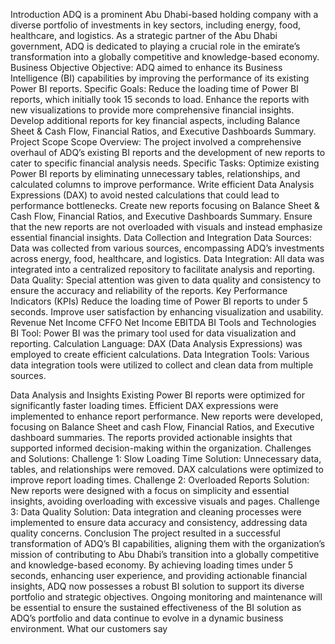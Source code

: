 Introduction
ADQ is a prominent Abu Dhabi-based holding company with a diverse portfolio of investments in key sectors, including energy, food, healthcare, and logistics. As a strategic partner of the Abu Dhabi government, ADQ is dedicated to playing a crucial role in the emirate’s transformation into a globally competitive and knowledge-based economy.
Business Objective
Objective: ADQ aimed to enhance its Business Intelligence (BI) capabilities by improving the performance of its existing Power BI reports.
Specific Goals:
Reduce the loading time of Power BI reports, which initially took 15 seconds to load.
Enhance the reports with new visualizations to provide more comprehensive financial insights.
Develop additional reports for key financial aspects, including Balance Sheet & Cash Flow, Financial Ratios, and Executive Dashboards Summary.
Project Scope
Scope Overview: The project involved a comprehensive overhaul of ADQ’s existing BI reports and the development of new reports to cater to specific financial analysis needs.
Specific Tasks:
Optimize existing Power BI reports by eliminating unnecessary tables, relationships, and calculated columns to improve performance.
Write efficient Data Analysis Expressions (DAX) to avoid nested calculations that could lead to performance bottlenecks.
Create new reports focusing on Balance Sheet & Cash Flow, Financial Ratios, and Executive Dashboards Summary.
Ensure that the new reports are not overloaded with visuals and instead emphasize essential financial insights.
Data Collection and Integration
Data Sources: Data was collected from various sources, encompassing ADQ’s investments across energy, food, healthcare, and logistics.
Data Integration: All data was integrated into a centralized repository to facilitate analysis and reporting.
Data Quality: Special attention was given to data quality and consistency to ensure the accuracy and reliability of the reports.
Key Performance Indicators (KPIs)
Reduce the loading time of Power BI reports to under 5 seconds.
Improve user satisfaction by enhancing visualization and usability.
Revenue
Net Income
CFFO
Net Income
EBITDA
BI Tools and Technologies
BI Tool: Power BI was the primary tool used for data visualization and reporting.
Calculation Language: DAX (Data Analysis Expressions) was employed to create efficient calculations.
Data Integration Tools: Various data integration tools were utilized to collect and clean data from multiple sources.

Data Analysis and Insights
Existing Power BI reports were optimized for significantly faster loading times.
Efficient DAX expressions were implemented to enhance report performance.
New reports were developed, focusing on Balance Sheet and cash Flow, Financial Ratios, and Executive dashboard summaries.
The reports provided actionable insights that supported informed decision-making within the organization.
Challenges and Solutions:
Challenge 1: Slow Loading Time
Solution: Unnecessary data, tables, and relationships were removed. DAX calculations were optimized to improve report loading times.
Challenge 2: Overloaded Reports
Solution: New reports were designed with a focus on simplicity and essential insights, avoiding overloading with excessive visuals and pages.
Challenge 3: Data Quality
Solution: Data integration and cleaning processes were implemented to ensure data accuracy and consistency, addressing data quality concerns.
Conclusion
The project resulted in a successful transformation of ADQ’s BI capabilities, aligning them with the organization’s mission of contributing to Abu Dhabi’s transition into a globally competitive and knowledge-based economy.
By achieving loading times under 5 seconds, enhancing user experience, and providing actionable financial insights, ADQ now possesses a robust BI solution to support its diverse portfolio and strategic objectives.
Ongoing monitoring and maintenance will be essential to ensure the sustained effectiveness of the BI solution as ADQ’s portfolio and data continue to evolve in a dynamic business environment.
What our customers say
